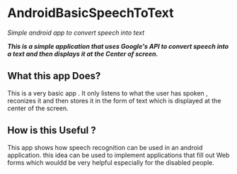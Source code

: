 # AndroidBasicSpeechToText
*Simple android app to convert speech into text*



***This is a simple application that uses Google's API to convert speech into a text and then displays it at the Center of screen.***



## What this app Does?
This is a very basic app . It only  listens to what the user has spoken , reconizes it and then stores it in the form
of text which is displayed at the center of the screen.







## How is this Useful ?

This app shows how  speech recognition can be used in an android application.
this idea can be used to implement applications that fill out Web forms which wouldd be very helpful especially for the disabled people.
